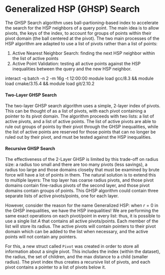 # Generalized HSP (GHSP) Search
The GHSP Search algorithm uses ball-partioning-based index to accelerate the search for the HSP neighbors of a query 
point. The main idea is to allow pivots, the keys of the index, to account for groups of points within their pivot 
domain (the ball centered at the pivot). The two main processes of the HSP algorithm are adapted to use a list of pivots
rather than a list of points:

1. Active Nearest Neighbor Search: finding the next HSP neighbor within the list of active points
2. Active Point Validation: testing all active points against the HSP inequalities between the query and the new HSP 
neighbor. 

interact -q batch -n 2 -m 16g -t 12:00:00
module load gcc/8.3 && module load cmake/3.15.4 && module load git/2.10.2


#### Two-Layer GHSP Search
The two-layer GHSP search algorithm uses a simple, 2-layer index of pivots. This can be thought of as a list of pivots, 
with each pivot containing a pointer to its pivot domain. The algorithm proceeds with two lists: a list of active 
pivots, and a list of active points. The list of active pivots are able to rule out groups of points by their pivot 
through the GHSP inequalities, while the list of active points are reserved for those points that can no longer be ruled 
out by their pivot, and must be tested against the HSP inequalities. 

#### Recursive GHSP Search
The effectiveness of the 2-Layer GHSP is limited by this trade-off on radius size: a radius too small and there are too
many pivots (less savings), a radius too large and those domains closeby that must be examined by brute force will have
a lot of points in them. The natural solution is to extend this to multiple layers: The top layer has coarse radius 
pivots, and those pivot domains contain fine-radius pivots of the second layer, and those pivot domains contain groups 
of points. This GHSP algorithm could contain three separate lists of active pivots/points, one for each layer. 

However, consider the reason for the name Generalized HSP: when $r=0$ in the GHSP inequalities, we have the HSP 
inequalities! We are performing the same exact operations on each pivot/point in every list: thus, it is possible to use
a single list $A$ that contains all active pivots/points. Each member of the list will store its radius. The active 
pivots will contain pointers to their pivot domain which can be added to the list when necessary, and the active points 
will not contain any pointers.

For this, a new struct called `Pivot` was created in order to store all information about a single pivot. This includes
the index (within the dataset), the radius, the set of children, and the max distance to a child (smaller radius). The
pivot index thus creates a recursive list of pivots, and each pivot contains a pointer to a list of pivots below it. 